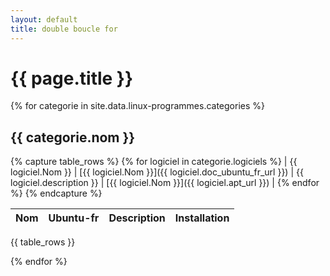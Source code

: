 ```yaml
---
layout: default
title: double boucle for
---
```


# {{ page.title }}

{% for categorie in site.data.linux-programmes.categories %}
## {{ categorie.nom }}

{% capture table_rows %}
{% for logiciel in categorie.logiciels %}
| {{ logiciel.Nom }} | [{{ logiciel.Nom }}]({{ logiciel.doc_ubuntu_fr_url }}) | {{ logiciel.description }} | [{{ logiciel.Nom }}]({{ logiciel.apt_url }}) |
{% endfor %}
{% endcapture %}

| Nom | Ubuntu-fr | Description | Installation |
| --- | --------- | ----------- | ------------ |
{{ table_rows }}

{% endfor %}
